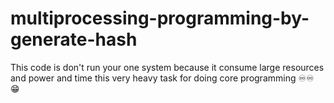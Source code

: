 # multiprocessing-programming-by-generate-hash



This code is don't run your one system because it consume large resources and power and time this very heavy task for doing core programming ♾️♾️ 😁
